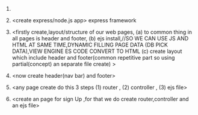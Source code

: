 1) <MVC structure created>

2) <create express/node.js app> express framework

3) <firstly create,layout/structure of our web pages, 
      (a) to common thing in all pages is header and footer,
      (b) ejs install,//SO WE CAN USE  JS AND HTML AT SAME TIME,DYNAMIC FILLING PAGE DATA (DB PICK DATA),VIEW ENGINE ES CODE CONVERT TO HTML
      (c) create layout which include header and footer(common repetitive part so using partial(concept) an separate file create) >

4) <now create header(nav bar) and footer>  


5) <any page create do this 3 steps
      (1) router ,
      (2) controller ,
      (3) ejs file>
6) <create an page for sign Up ,for that we do create router,controller and an ejs file>
   <style sign Up page , header(nav bar) and footer by using sass Middleware >

8) <create an page for Home ,for that we do create router,controller and an ejs file>
9) <create an page for Profile ,for that we do create router,controller and an ejs file>


7) <create an page for sign In ,for that we do create router,controller and an ejs file>